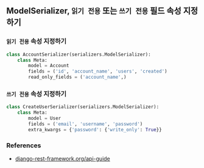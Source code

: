 ## ModelSerializer, `읽기 전용` 또는 `쓰기 전용` 필드 속성 지정하기

### `읽기 전용` 속성 지정하기

```Python
class AccountSerializer(serializers.ModelSerializer):
    class Meta:
        model = Account
        fields = ('id', 'account_name', 'users', 'created')
        read_only_fields = ('account_name',)
```

### `쓰기 전용` 속성 지정하기

```Python
class CreateUserSerializer(serializers.ModelSerializer):
    class Meta:
        model = User
        fields = ('email', 'username', 'password')
        extra_kwargs = {'password': {'write_only': True}}
```

### References

* [django-rest-framework.org/api-guide](http://www.django-rest-framework.org/api-guide/serializers/#specifying-read-only-fields)

